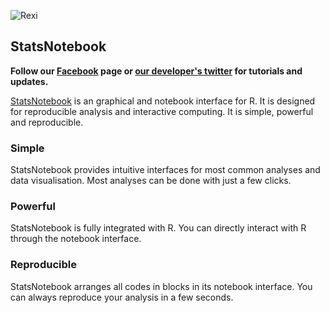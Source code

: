 ![Rexi](https://github.com/gckc123/StatsNotebook/blob/master/rexi250.png)

## StatsNotebook

**Follow our [Facebook](https://www.facebook.com/StatsNotebook) page or [our developer's twitter](https://twitter.com/gckc123) for tutorials and updates.**

[StatsNotebook](https://statsnotebook.io) is an graphical and notebook interface for R. It is designed for reproducible analysis and interactive computing. It is simple, powerful and reproducible.

### Simple

StatsNotebook provides intuitive interfaces for most common analyses and data visualisation. Most analyses can be done with just a few clicks.

### Powerful

StatsNotebook is fully integrated with R. You can directly interact with R through the notebook interface.

### Reproducible

StatsNotebook arranges all codes in blocks in its notebook interface. You can always reproduce your analysis in a few seconds.